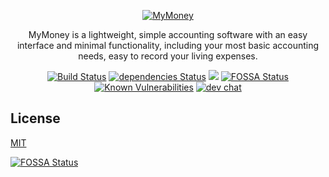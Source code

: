 <p align="center">
  <a href="https://mymoney.edisonlee55.com">
    <img alt="MyMoney" src="https://cdn.edisonlee55.com/resources/mymoney/images/mymoney_467x181.jpg">
  </a>
</p>

<p align="center">
  MyMoney is a lightweight, simple accounting software with an easy interface and minimal functionality, including your most basic accounting needs, easy to record your living expenses.
</p>

<p align="center">
  <a href="https://travis-ci.org/edisonlee55/MyMoney"><img src="https://travis-ci.org/edisonlee55/MyMoney.svg?branch=master" alt="Build Status"></a>
  <a href="https://david-dm.org/edisonlee55/MyMoney"><img src="https://david-dm.org/edisonlee55/MyMoney/status.svg" alt="dependencies Status"></a>
  <a class="badge-align" href="https://www.codacy.com/app/edisonlee55/MyMoney?utm_source=github.com&amp;utm_medium=referral&amp;utm_content=edisonlee55/MyMoney&amp;utm_campaign=Badge_Grade"><img src="https://api.codacy.com/project/badge/Grade/d10e1dff3aa34bac96734a0abb7cd063"/></a>
  <a href="https://app.fossa.io/projects/git%2Bgithub.com%2Fedisonlee55%2FMyMoney?ref=badge_shield"><img src="https://app.fossa.io/api/projects/git%2Bgithub.com%2Fedisonlee55%2FMyMoney.svg?type=shield" alt="FOSSA Status"></a>
  <a href="https://snyk.io/test/github/edisonlee55/mymoney?targetFile=package.json"><img src="https://snyk.io/test/github/edisonlee55/mymoney/badge.svg?targetFile=package.json" alt="Known Vulnerabilities" data-canonical-src="https://snyk.io/test/github/edisonlee55/mymoney?targetFile=package.json" style="max-width:100%;"></a>
  <a href="https://discord.gg/FPp6yfC"><img src="https://discordapp.com/api/guilds/395361437876224001/widget.png?style=shield" alt="dev chat"></a>
</p>

## License

[MIT](LICENSE)

[![FOSSA Status](https://app.fossa.io/api/projects/git%2Bgithub.com%2Fedisonlee55%2FMyMoney.svg?type=large)](https://app.fossa.io/projects/git%2Bgithub.com%2Fedisonlee55%2FMyMoney?ref=badge_large)
